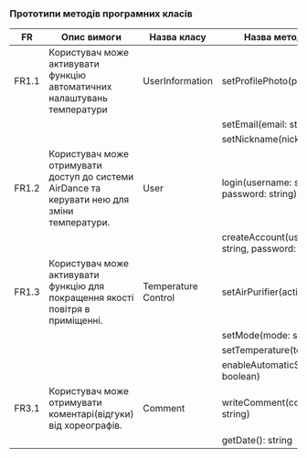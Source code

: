 ### Прототипи методів програмних класів
| FR   | Опис вимоги                                   | Назва класу                   | Назва методу класу        |
| ---- | -------------------------------------------- | ------------------------------ | -------------------------- |
| FR1.1 | Користувач може активувати функцію автоматичних налаштувань температури | UserInformation  | setProfilePhoto(photo: string)  |
|      |                                               |                   | setEmail(email: string)          |
|      |                                               |                   | setNickname(nickname: string)    |
| FR1.2 | Користувач може отримувати доступ до системи AirDance та керувати нею для зміни температури. | User  | login(username: string, password: string) |
|      |                                               |                   | createAccount(username: string, password: string) |
| FR1.3 | Користувач може активувати функцію для покращення якості повітря в приміщенні. | Temperature Control | setAirPurifier(activate: boolean) |
|      |                                               |                      | setMode(mode: string)           |
|      |                                               |                      | setTemperature(temp: int)       |
|      |                                               |                      | enableAutomaticSetting(enable: boolean) |
| FR3.1 | Користувач може отримувати коментарі(відгуки) від хореографів. | Comment | writeComment(commentText: string) |
|      |                                               |           | getDate(): string               |
